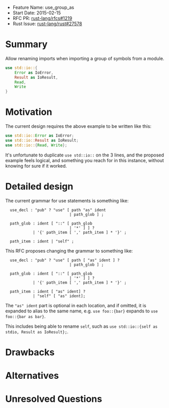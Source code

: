 - Feature Name: use_group_as
- Start Date: 2015-02-15
- RFC PR: [rust-lang/rfcs#1219](https://github.com/rust-lang/rfcs/pull/1219)
- Rust Issue: [rust-lang/rust#27578](https://github.com/rust-lang/rust/issues/27578)

# Summary

Allow renaming imports when importing a group of symbols from a module.

```rust
use std::io::{
    Error as IoError,
    Result as IoResult,
    Read,
    Write
}
```

# Motivation

The current design requires the above example to be written like this:

```rust
use std::io::Error as IoError;
use std::io::Result as IoResult;
use std::io::{Read, Write};
```

It's unfortunate to duplicate `use std::io::` on the 3 lines, and the proposed
example feels logical, and something you reach for in this instance, without
knowing for sure if it worked.

# Detailed design

The current grammar for use statements is something like:

```
  use_decl : "pub" ? "use" [ path "as" ident
                            | path_glob ] ;

  path_glob : ident [ "::" [ path_glob
                            | '*' ] ] ?
            | '{' path_item [ ',' path_item ] * '}' ;

  path_item : ident | "self" ;
```

This RFC proposes changing the grammar to something like:

```
  use_decl : "pub" ? "use" [ path [ "as" ident ] ?
                            | path_glob ] ;

  path_glob : ident [ "::" [ path_glob
                            | '*' ] ] ?
            | '{' path_item [ ',' path_item ] * '}' ;

  path_item : ident [ "as" ident] ?
            | "self" [ "as" ident];
```

The `"as" ident` part is optional in each location, and if omitted, it is expanded
to alias to the same name, e.g. `use foo::{bar}` expands to `use foo::{bar as bar}`.

This includes being able to rename `self`, such as `use std::io::{self
as stdio, Result as IoResult};`.

# Drawbacks

# Alternatives

# Unresolved Questions
